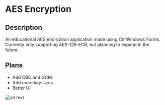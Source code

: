 # AES Encryption

## Description
An educational AES encryption application made using C# Windows Forms.<br>
Currently only supporting AES-128-ECB, but planning to expand in the future.

## Plans
- Add CBC and GCM
- Add more key sizes
- Better UI

![alt text](https://cdn.pixabay.com/photo/2019/02/19/19/45/thumbs-up-4007573_1280.png)